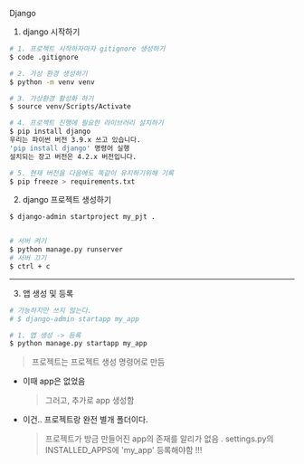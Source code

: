 Django

1. django 시작하기

```bash
# 1. 프로젝트 시작하자마자 gitignore 생성하기
$ code .gitignore

# 2. 가상 환경 생성하기
$ python -m venv venv

# 3. 가상환경 활성화 하기
$ source venv/Scripts/Activate

# 4. 프로젝트 진행에 필요한 라이브러리 설치하기
$ pip install django
우리는 파이썬 버전 3.9.x 쓰고 있습니다.
'pip install django' 명령어 실행
설치되는 장고 버전은 4.2.x 버전입니다.

# 5. 현재 버전을 다음에도 똑같이 유지하기위해 기록
$ pip freeze > requirements.txt

```

2. django 프로젝트 생성하기

```bash
$ django-admin startproject my_pjt .


# 서버 켜기
$ python manage.py runserver
# 서버 끄기
$ ctrl + c
```

---

3. 앱 생성 및 등록

```bash
# 가능하지만 쓰지 않는다.
# $ django-admin startapp my_app

# 1. 앱 생성 -> 등록
$ python manage.py startapp my_app


```



> 프로젝트는 프로젝트 생성 명령어로 만듬

- 이때 app은 없었음
  > 그러고, 추가로 app 생성함
- 이건.. 프로젝트랑 완전 별개 폴더이다.
  > 프로젝트가 방금 만들어진 app의 존재를 알리가 없음 .
  > settings.py의 INSTALLED_APPS에 'my_app' 등록해야함 !!!

